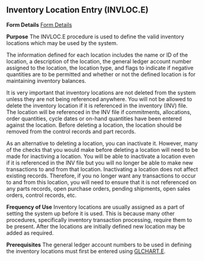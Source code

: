 ## Inventory Location Entry (INVLOC.E)
<PageHeader />

**Form Details**
[Form Details](../INVLOC-E-1/README.md)

**Purpose**
The INVLOC.E procedure is used to define the valid inventory locations which
may be used by the system.

The information defined for each location includes the name or ID of the
location, a description of the location, the general ledger account number
assigned to the location, the location type, and flags to indicate if negative
quantities are to be permitted and whether or not the defined location is for
maintaining inventory balances.

It is very important that inventory locations are not deleted from the system
unless they are not being referenced anywhere. You will not be allowed to
delete the inventory location if it is referenced in the inventory (INV) file.
The location will be referenced in the INV file if commitments, allocations,
order quantities, cycle dates or on-hand quantities have been entered against
the location. Before deleting a location, the location should be removed from
the control records and part records.

As an alternative to deleting a location, you can inactivate it. However, many
of the checks that you would make before deleting a location will need to be
made for inactiving a location. You will be able to inactivate a location even
if it is referenced in the INV file but you will no longer be able to make new
transactions to and from that location. Inactivating a location does not
affect existing records. Therefore, if you no longer want any transactions to
occur to and from this location, you will need to ensure that it is not
referenced on any parts records, open purchase orders, pending shipments, open
sales orders, control records, etc.

**Frequency of Use**
Inventory locations are usually assigned as a part of setting the system up
before it is used. This is because many other procedures, specifically
inventory transaction processing, require them to be present. After the
locations are initially defined new location may be added as required.

**Prerequisites**
The general ledger account numbers to be used in defining the inventory
locations must first be entered using [GLCHART.E](../GLCHART-E/README.md).

<badge text= "Version 8.10.57 " vertical="middle" />

<PageFooter />
